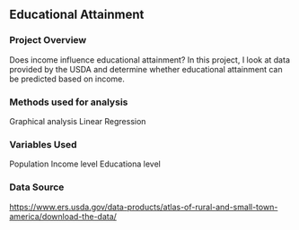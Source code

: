 
## Educational Attainment

### Project Overview
Does income influence educational attainment? In this project, I look at data provided by the USDA and determine whether educational attainment can be predicted based on income.

### Methods used for analysis
Graphical analysis 
Linear Regression

### Variables Used
Population
Income level
Educationa level


### Data Source
https://www.ers.usda.gov/data-products/atlas-of-rural-and-small-town-america/download-the-data/
